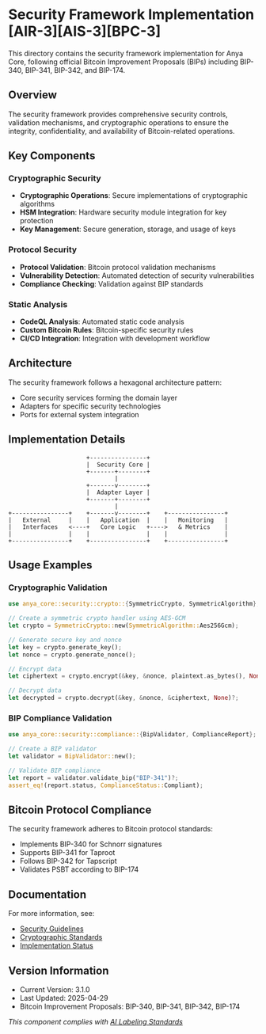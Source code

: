 # Security Framework Implementation [AIR-3][AIS-3][BPC-3]

This directory contains the security framework implementation for Anya Core, following official Bitcoin Improvement Proposals (BIPs) including BIP-340, BIP-341, BIP-342, and BIP-174.

## Overview

The security framework provides comprehensive security controls, validation mechanisms, and cryptographic operations to ensure the integrity, confidentiality, and availability of Bitcoin-related operations.

## Key Components

### Cryptographic Security

- **Cryptographic Operations**: Secure implementations of cryptographic algorithms
- **HSM Integration**: Hardware security module integration for key protection
- **Key Management**: Secure generation, storage, and usage of keys

### Protocol Security

- **Protocol Validation**: Bitcoin protocol validation mechanisms
- **Vulnerability Detection**: Automated detection of security vulnerabilities
- **Compliance Checking**: Validation against BIP standards

### Static Analysis

- **CodeQL Analysis**: Automated static code analysis
- **Custom Bitcoin Rules**: Bitcoin-specific security rules
- **CI/CD Integration**: Integration with development workflow

## Architecture

The security framework follows a hexagonal architecture pattern:

- Core security services forming the domain layer
- Adapters for specific security technologies
- Ports for external system integration

## Implementation Details

```
                      +----------------+
                      |  Security Core |
                      +-------+--------+
                              |
                      +-------v--------+
                      |  Adapter Layer |
                      +-------+--------+
                              |
+----------------+    +-------v--------+    +----------------+
|   External     |    |   Application  |    |   Monitoring   |
|   Interfaces   <----+   Core Logic   +---->   & Metrics    |
|                |    |                |    |                |
+----------------+    +----------------+    +----------------+
```

## Usage Examples

### Cryptographic Validation

```rust
use anya_core::security::crypto::{SymmetricCrypto, SymmetricAlgorithm};

// Create a symmetric crypto handler using AES-GCM
let crypto = SymmetricCrypto::new(SymmetricAlgorithm::Aes256Gcm);

// Generate secure key and nonce
let key = crypto.generate_key();
let nonce = crypto.generate_nonce();

// Encrypt data
let ciphertext = crypto.encrypt(&key, &nonce, plaintext.as_bytes(), None)?;

// Decrypt data
let decrypted = crypto.decrypt(&key, &nonce, &ciphertext, None)?;
```

### BIP Compliance Validation

```rust
use anya_core::security::compliance::{BipValidator, ComplianceReport};

// Create a BIP validator
let validator = BipValidator::new();

// Validate BIP compliance
let report = validator.validate_bip("BIP-341")?;
assert_eq!(report.status, ComplianceStatus::Compliant);
```

## Bitcoin Protocol Compliance

The security framework adheres to Bitcoin protocol standards:

- Implements BIP-340 for Schnorr signatures
- Supports BIP-341 for Taproot
- Follows BIP-342 for Tapscript
- Validates PSBT according to BIP-174

## Documentation

For more information, see:

- [Security Guidelines](../../docs/SECURITY.md)
- [Cryptographic Standards](./crypto/README.md)
- [Implementation Status](../../docs/IMPLEMENTATION_MILESTONES.md)

## Version Information

- Current Version: 3.1.0
- Last Updated: 2025-04-29
- Bitcoin Improvement Proposals: BIP-340, BIP-341, BIP-342, BIP-174

*This component complies with [AI Labeling Standards](../../docs/AI_LABELING.md)* 
